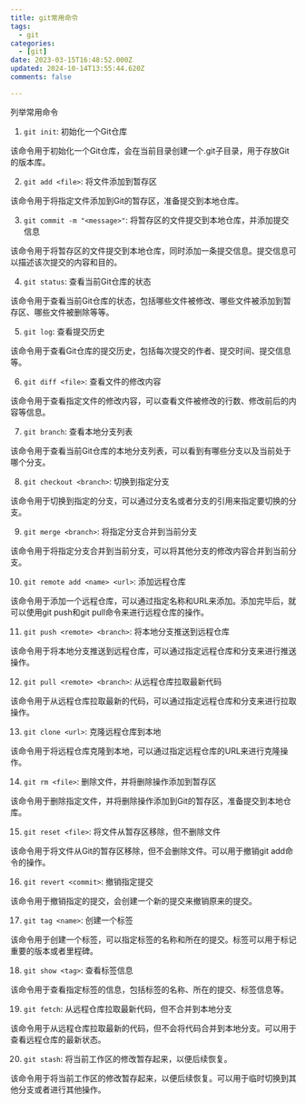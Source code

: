 ```yaml
---
title: git常用命令
tags:
  - git
categories:
  - [git]
date: 2023-03-15T16:48:52.000Z
updated: 2024-10-14T13:55:44.620Z
comments: false

---
```

列举常用命令
<!--more-->
1. `git init`: 初始化一个Git仓库

该命令用于初始化一个Git仓库，会在当前目录创建一个.git子目录，用于存放Git的版本库。

2. `git add <file>`: 将文件添加到暂存区

该命令用于将指定文件添加到Git的暂存区，准备提交到本地仓库。

3. `git commit -m "<message>"`: 将暂存区的文件提交到本地仓库，并添加提交信息

该命令用于将暂存区的文件提交到本地仓库，同时添加一条提交信息。提交信息可以描述该次提交的内容和目的。

4. `git status`: 查看当前Git仓库的状态

该命令用于查看当前Git仓库的状态，包括哪些文件被修改、哪些文件被添加到暂存区、哪些文件被删除等等。

5. `git log`: 查看提交历史

该命令用于查看Git仓库的提交历史，包括每次提交的作者、提交时间、提交信息等。

6. `git diff <file>`: 查看文件的修改内容

该命令用于查看指定文件的修改内容，可以查看文件被修改的行数、修改前后的内容等信息。

7. `git branch`: 查看本地分支列表

该命令用于查看当前Git仓库的本地分支列表，可以看到有哪些分支以及当前处于哪个分支。

8. `git checkout <branch>`: 切换到指定分支

该命令用于切换到指定的分支，可以通过分支名或者分支的引用来指定要切换的分支。

9. `git merge <branch>`: 将指定分支合并到当前分支

该命令用于将指定分支合并到当前分支，可以将其他分支的修改内容合并到当前分支。

10. `git remote add <name> <url>`: 添加远程仓库

该命令用于添加一个远程仓库，可以通过指定名称和URL来添加。添加完毕后，就可以使用git push和git pull命令来进行远程仓库的操作。

11. `git push <remote> <branch>`: 将本地分支推送到远程仓库

该命令用于将本地分支推送到远程仓库，可以通过指定远程仓库和分支来进行推送操作。

12. `git pull <remote> <branch>`: 从远程仓库拉取最新代码

该命令用于从远程仓库拉取最新的代码，可以通过指定远程仓库和分支来进行拉取操作。

13. `git clone <url>`: 克隆远程仓库到本地

该命令用于将远程仓库克隆到本地，可以通过指定远程仓库的URL来进行克隆操作。

14. `git rm <file>`: 删除文件，并将删除操作添加到暂存区

该命令用于删除指定文件，并将删除操作添加到Git的暂存区，准备提交到本地仓库。

15. `git reset <file>`: 将文件从暂存区移除，但不删除文件

该命令用于将文件从Git的暂存区移除，但不会删除文件。可以用于撤销git add命令的操作。

16. `git revert <commit>`: 撤销指定提交

该命令用于撤销指定的提交，会创建一个新的提交来撤销原来的提交。

17. `git tag <name>`: 创建一个标签

该命令用于创建一个标签，可以指定标签的名称和所在的提交。标签可以用于标记重要的版本或者里程碑。

18. `git show <tag>`: 查看标签信息

该命令用于查看指定标签的信息，包括标签的名称、所在的提交、标签信息等。

19. `git fetch`: 从远程仓库拉取最新代码，但不合并到本地分支

该命令用于从远程仓库拉取最新的代码，但不会将代码合并到本地分支。可以用于查看远程仓库的最新状态。

20. `git stash`: 将当前工作区的修改暂存起来，以便后续恢复。

该命令用于将当前工作区的修改暂存起来，以便后续恢复。可以用于临时切换到其他分支或者进行其他操作。
